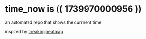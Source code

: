 # time_now is (( 1739970000956 ))

an automated repo that shows the currnent time

inspired by [breakingheatmap](https://github.com/breakingheatmap/breakingheatmap)